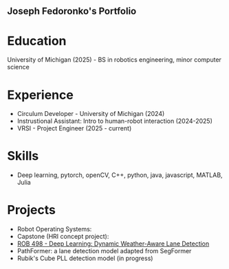 ## Joseph Fedoronko's Portfolio

# Education
University of Michigan (2025) - BS in robotics engineering, minor computer science

# Experience
- Circulum Developer - University of Michigan (2024)
- Instrustional Assistant: Intro to human-robot interaction (2024-2025)
- VRSI - Project Engineer (2025 - current)

# Skills
- Deep learning, pytorch, openCV, C++, python, java, javascript, MATLAB, Julia

# Projects
- Robot Operating Systems:
- Capstone (HRI concept project):
- [ROB 498 - Deep Learning: Dynamic Weather-Aware Lane Detection](./Deep_Rob__final_report.pdf)
- PathFormer: a lane detection model adapted from SegFormer
- Rubik's Cube PLL detection model (in progress)
